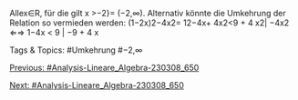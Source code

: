 Allex∈R, für
die gilt x >−2}= (−2,∞).
Alternativ könnte die Umkehrung der Relation so vermieden werden:
(1−2x)2−4x2= 12−4x+ 4x2<9 + 4 x2| −4x2
⇐⇒ 1−4x < 9 | −9 + 4 x

   Tags & Topics:
   #Umkehrung
   #−2,∞

[Previous: #Analysis-Lineare_Algebra-230308_650](Analysis-Lineare_Algebra-230308_650.md)

[Next: #Analysis-Lineare_Algebra-230308_650](Analysis-Lineare_Algebra-230308_650.md)